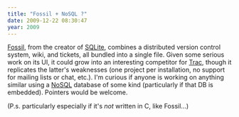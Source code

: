 ```yaml
---
title: "Fossil + NoSQL ?"
date: 2009-12-22 08:30:47
year: 2009
---
```

<a href="http://www.fossil-scm.org/">Fossil</a>, from the creator of <a href="http://www.sqlite.org">SQLite</a>, combines a distributed version control system, wiki, and tickets, all bundled into a single file<a href="http://www.sqlite.org"></a>. Given some serious work on its UI, it could grow into an interesting competitor for <a href="http://trac.edgewall.org">Trac</a>, though it replicates the latter's weaknesses (one project per installation, no support for mailing lists or chat, etc.). I'm curious if anyone is working on anything similar using a <a href="http://en.wikipedia.org/wiki/NoSQL">NoSQL</a> database of some kind (particularly if that DB is embedded). Pointers would be welcome.

(P.s. particularly especially if it's <em>not</em> written in C, like Fossil...)
